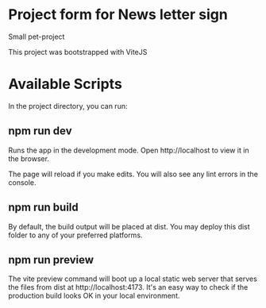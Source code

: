 # Project form for News letter sign
Small pet-project

This project was bootstrapped with ViteJS

# Available Scripts

In the project directory, you can run:

## npm run dev 

Runs the app in the development mode.
Open http://localhost to view it in the browser.

The page will reload if you make edits.
You will also see any lint errors in the console.

## npm run build

By default, the build output will be placed at dist. 
You may deploy this dist folder to any of your preferred platforms.

## npm run preview

The vite preview command will boot up a local 
static web server that serves the files from dist at http://localhost:4173. 
It's an easy way to check if the production build looks OK in your local environment.
